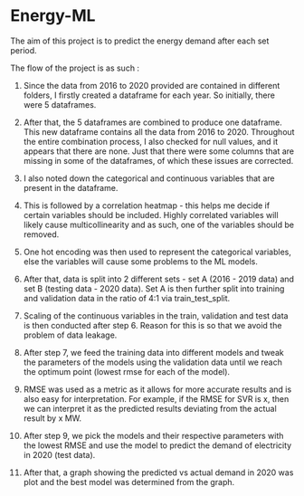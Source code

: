 # Energy-ML
The aim of this project is to predict the energy demand after each set period. 

The flow of the project is as such : 

1) Since the data from 2016 to 2020 provided are contained in different folders, I firstly created a dataframe for each year. So initially, there were 5 dataframes.

2) After that, the 5 dataframes are combined to produce one dataframe. This new dataframe contains all the data from 2016 to 2020. Throughout the entire combination process, I also checked for null values, and it appears that there are none. Just that there were some columns that are missing in some of the dataframes, of which these issues are corrected.

3) I also noted down the categorical and continuous variables that are present in the dataframe.

4) This is followed by a correlation heatmap - this helps me decide if certain variables should be included. Highly correlated variables will likely cause multicollinearity and as such, one of the variables should be removed. 

5) One hot encoding was then used to represent the categorical variables, else the variables will cause some problems to the ML models.

6) After that, data is split into 2 different sets - set A (2016 - 2019 data) and set B (testing data - 2020 data). Set A is then further split into training and validation data in the ratio of 4:1 via train_test_split.

7) Scaling of the continuous variables in the train, validation and test data is then conducted after step 6. Reason for this is so that we avoid the problem of data leakage.

9) After step 7, we feed the training data into different models and tweak the parameters of the models using the validation data until we reach the optimum point (lowest rmse for each of the model).

10) RMSE was used as a metric as it allows for more accurate results and is also easy for interpretation. For example, if the RMSE for SVR is x, then we can interpret it as the predicted results deviating from the actual result by x MW.  

11) After step 9, we pick the models and their respective parameters with the lowest RMSE and use the model to predict the demand of electricity in 2020 (test data).

12) After that, a graph showing the predicted vs actual demand in 2020 was plot and the best model was determined from the graph.
